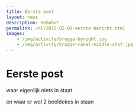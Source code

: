 ```yaml
---
title: Eerste post
layout: news
description: Hohoho!
permalink: /nl/2015-02-09-eerste-bericht.html
images:
    - /img/activity/brugge-bynight.jpg
    - /img/activity/brugge-canal-middle-shot.jpg
---
```


# Eerste post 

waar eigenlijk niets in staat

en waar er wel 2 beeldekes in staan